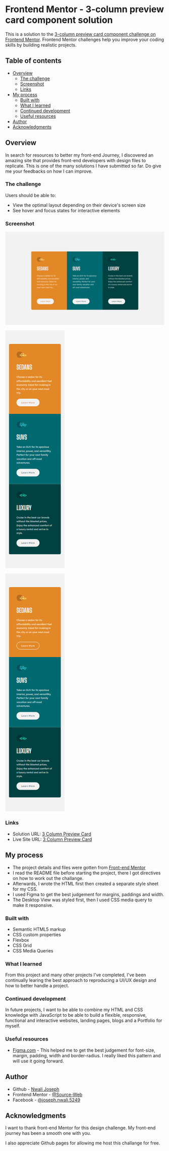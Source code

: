 # Frontend Mentor - 3-column preview card component solution

This is a solution to the [3-column preview card component challenge on Frontend Mentor](https://www.frontendmentor.io/challenges/3column-preview-card-component-pH92eAR2-). Frontend Mentor challenges help you improve your coding skills by building realistic projects. 

## Table of contents

- [Overview](#overview)
  - [The challenge](#the-challenge)
  - [Screenshot](#screenshot)
  - [Links](#links)
- [My process](#my-process)
  - [Built with](#built-with)
  - [What I learned](#what-i-learned)
  - [Continued development](#continued-development)
  - [Useful resources](#useful-resources)
- [Author](#author)
- [Acknowledgments](#acknowledgments)


## Overview
In search for resources to better my front-end Journey, I discovered an amazing site that provides front-end developers with design files to replicate. This is one of the many solutions I have submitted so far. Do give me your feedbacks on how I can improve.

### The challenge

Users should be able to:

- View the optimal layout depending on their device's screen size
- See hover and focus states for interactive elements

### Screenshot

![](./screenshots/screencapture-desktop.png)

![](./screenshots/screencapture-mobile.png)

![](./screenshots/screencapture-mobile-active.png)


### Links

- Solution URL: [3 Column Preview Card](https://www.frontendmentor.io/challenges/nft-preview-card-component-SbdUL_w0U/hub/responsive-nft-product-preview-card-using-css-flex-box-88Fo1Ar5jY)
- Live Site URL: [3 Column Preview Card](https://source-web.github.io/nft-preview-card/)

## My process

- The project details and files were gotten from [Front-end Mentor](https://www.frontendmentor.io)
- I read the README file before starting the project, there I got directives on how to work out the challange.
- Afterwards, I wrote the HTML first then created a separate style sheet for my CSS.
- I used Figma to get the best judgement for margins, paddings and width.
- The Desktop View was styled first, then I used CSS media query to make it responsive.

### Built with

- Semantic HTML5 markup
- CSS custom properties
- Flexbox
- CSS Grid
- CSS Media Queries

### What I learned

From this project and many other projects I've completed, I've been continually learing the best approach to reproducing a UI/UX design and how to better handle a project.

### Continued development

In future projects, I want to be able to combine my HTML and CSS knowledge with JavaScript to be able to build a flexible, responsive, functional and interactive websites, landing pages, blogs and a Portfolio for myself.

### Useful resources

- [Figma.com](https://figma.com) - This helped me to get the best judgement for font-size, margin, padding, width and border-radius. I really liked this pattern and will use it going forward.

## Author

- Github - [Nwali Joseph](https://github.com/Source-Web)
- Frontend Mentor - [@Source-Web](https://www.frontendmentor.io/profile/Source-Web)
- Facebook - [@joseph.nwali.5249](https://www.facebook.com/joseph.nwali.5249)



## Acknowledgments

I want to thank front-end Mentor for this design challenge. My front-end journey has been a smooth one with you.

I also appreciate Github pages for allowing me host this challange for free.
